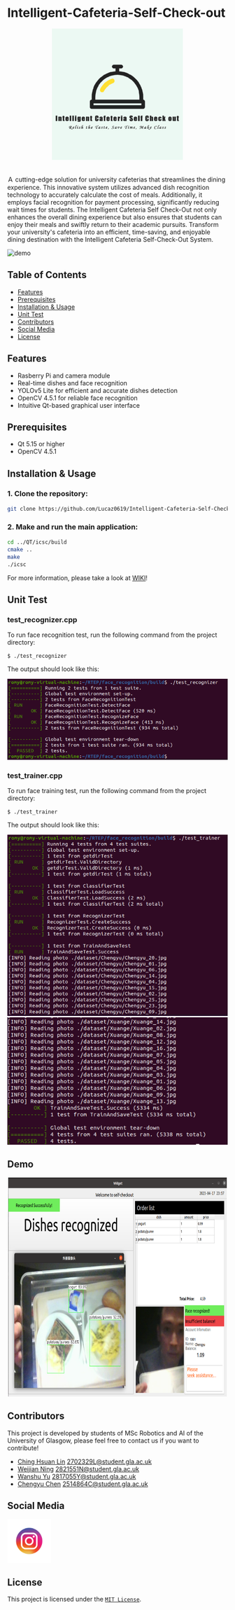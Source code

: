 # Intelligent-Cafeteria-Self-Check-out  

<p align="center">
    <img src="https://github.com/Lucaz0619/Intelligent-Cafeteria-Self-Check-out/blob/main/Qt/icsc/pic/logo2.png" width="300" height="300"><br>
</p>    

<br>  
Ａ cutting-edge solution for university cafeterias that streamlines the dining experience. This innovative system utilizes advanced dish recognition technology to accurately calculate the cost of meals. Additionally, it employs facial recognition for payment processing, significantly reducing wait times for students. The Intelligent Cafeteria Self Check-Out not only enhances the overall dining experience but also ensures that students can enjoy their meals and swiftly return to their academic pursuits. Transform your university's cafeteria into an efficient, time-saving, and enjoyable dining destination with the Intelligent Cafeteria Self-Check-Out System.

![demo](pic/demo.gif) 

## Table of Contents
- [Features](#features)
- [Prerequisites](#prerequisites)
- [Installation & Usage](#installation--usage)
- [Unit Test](#unit-test)
- [Contributors](#contributors)
- [Social Media](#social-media)
- [License](#license)

## Features

- Rasberry Pi and camera module
- Real-time dishes and face recognition
- YOLOv5 Lite for efficient and accurate dishes detection
- OpenCV 4.5.1 for reliable face recognition
- Intuitive Qt-based graphical user interface

## Prerequisites
- Qt 5.15 or higher
- OpenCV 4.5.1

## Installation & Usage
### 1. Clone the repository:

```bash
git clone https://github.com/Lucaz0619/Intelligent-Cafeteria-Self-Check-out.git
```

### 2. Make and run the main application:

```bash
cd ../QT/icsc/build
cmake ..
make
./icsc
```

For more information, please take a look at [WIKI](https://github.com/Lucaz0619/Intelligent-Cafeteria-Self-Check-out/wiki)!

## Unit Test

### test_recognizer.cpp

To run face recognition test, run the following command from the project directory:
```
$ ./test_recognizer
```

The output should look like this:
<p align="center">
    <img src="https://github.com/Lucaz0619/Intelligent-Cafeteria-Self-Check-out/blob/main/Qt/icsc/pic/result%20for%20recognizer.png"><br>
</p>  

### test_trainer.cpp

To run face training test, run the following command from the project directory:
```
$ ./test_trainer
```

The output should look like this:
<p align="center">
    <img src="https://github.com/Lucaz0619/Intelligent-Cafeteria-Self-Check-out/blob/main/Qt/icsc/pic/result%20for%20trainer%2001.png"><br>
    <img src="https://github.com/Lucaz0619/Intelligent-Cafeteria-Self-Check-out/blob/main/Qt/icsc/pic/result%20for%20trainer%2002.png"><br>
</p>  

## Demo

<p align="center">
    <img src="https://github.com/Lucaz0619/Intelligent-Cafeteria-Self-Check-out/blob/main/Qt/img/WechatIMG351.png" width="500" height="500"><br>
</p>   


## Contributors
This project is developed by students of MSc Robotics and AI of the University of Glasgow, please feel free to contact us if you want to contribute!

- [Ching Hsuan Lin](https://github.com/Lucaz0619) 2702329L@student.gla.ac.uk
- [Weijian Ning](https://github.com/Wikian233) 2821551N@student.gla.ac.uk
- [Wanshu Yu](https://github.com/romyfish) 2817055Y@student.gla.ac.uk
- [Chengyu Chen](https://github.com/RyangeChen) 2514864C@student.gla.ac.uk

## Social Media

[<img src="https://github.com/Lucaz0619/Intelligent-Cafeteria-Self-Check-out/blob/main/Qt/icsc/pic/vecteezy_instagram-mobile-app-logo-instagram-app-icon-ig-app-free_18757860.jpg" width="100" height="100">](https://www.instagram.com/intelligent_cafe/)

## License
This project is licensed under the [`MIT License`](https://github.com/Lucaz0619/Intelligent-Cafeteria-Self-Check-out/blob/main/LICENSE).


